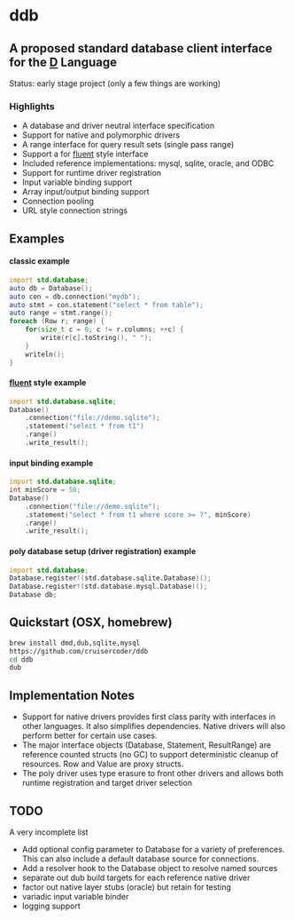 # ddb
## A proposed standard database client interface for the [D](http://dlang.org) Language

Status: early stage project (only a few things are working)

### Highlights
- A database and driver neutral interface specification
- Support for native and polymorphic drivers
- A range interface for query result sets (single pass range)
- Support a for [fluent](http://en.wikipedia.org/wiki/Fluent_interface) style interface
- Included reference implementations: mysql, sqlite, oracle, and ODBC
- Support for runtime driver registration
- Input variable binding support
- Array input/output binding support
- Connection pooling
- URL style connection strings

## Examples

#### classic example
```D
import std.database;
auto db = Database();
auto con = db.connection("mydb");
auto stmt = con.statement("select * from table");
auto range = stmt.range();
foreach (Row r; range) {
    for(size_t c = 0; c != r.columns; ++c) {
        write(r[c].toString(), " ");
    }
    writeln();
}
```

#### [fluent](http://en.wikipedia.org/wiki/Fluent_interface) style example
```D
import std.database.sqlite;
Database()
    .connection("file://demo.sqlite");
    .statement("select * from t1")
    .range()
    .write_result();
```

#### input binding example
```D
import std.database.sqlite;
int minScore = 50;
Database()
    .connection("file://demo.sqlite");
    .statement("select * from t1 where score >= ?", minScore)
    .range()
    .write_result();
```

#### poly database setup (driver registration) example
```D
import std.database;
Database.register!(std.database.sqlite.Database)();
Database.register!(std.database.mysql.Database)();
Database db;
```

## Quickstart (OSX, homebrew)
```bash
brew install dmd,dub,sqlite,mysql
https://github.com/cruisercoder/ddb
cd ddb
dub
```

## Implementation Notes

- Support for native drivers provides first class parity with interfaces in other languages.  It also simplifies dependencies. Native drivers will also perform better for certain use cases.
- The major interface objects (Database, Statement, ResultRange) are reference counted structs (no GC) to support deterministic cleanup of resources. Row and Value are proxy structs.
- The poly driver uses type erasure to front other drivers and allows both runtime registration and target driver selection


## TODO

A very incomplete list

- Add optional config parameter to Database for a variety of preferences. This can also include a default database source for connections.
- Add a resolver hook to the Database object to resolve named sources
- separate out dub build targets for each reference native driver
- factor out native layer stubs (oracle) but retain for testing
- variadic input variable binder
- logging support
